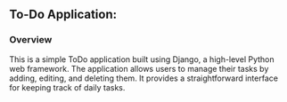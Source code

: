 <h2>To-Do Application:</h2>

<h3>Overview</h3>
This is a simple ToDo application built using Django, a high-level Python web framework. The application allows users to manage their tasks by adding, editing, and deleting them. It provides a straightforward interface for keeping track of daily tasks.

